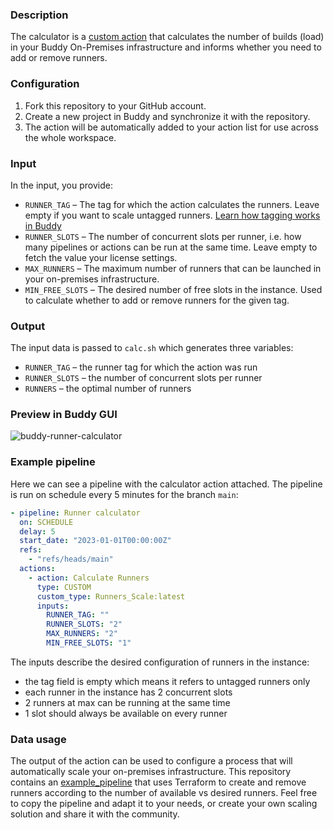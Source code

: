 ### Description

The calculator is a [custom action](https://buddy.works/docs/pipelines/custom-actions) that calculates the number of builds (load) in your Buddy On-Premises infrastructure and informs whether you need to add or remove runners.

### Configuration

1. Fork this repository to your GitHub account.
2. Create a new project in Buddy and synchronize it with the repository.
3. The action will be automatically added to your action list for use across the whole workspace.

### Input

In the input, you provide:

- `RUNNER_TAG` – The tag for which the action calculates the runners. Leave empty if you want to scale untagged runners. [Learn how tagging works in Buddy](https://buddy.works/docs/on-premises/runners/runners-pipelines)
- `RUNNER_SLOTS` – The number of concurrent slots per runner, i.e. how many pipelines or actions can be run at the same time. Leave empty to fetch the value your license settings.
- `MAX_RUNNERS` – The maximum number of runners that can be launched in your on-premises infrastructure.
- `MIN_FREE_SLOTS` – The desired number of free slots in the instance. Used to calculate whether to add or remove runners for the given tag.

### Output

The input data is passed to `calc.sh` which generates three variables:

- `RUNNER_TAG` – the runner tag for which the action was run
- `RUNNER_SLOTS` – the number of concurrent slots per runner
- `RUNNERS` – the optimal number of runners

### Preview in Buddy GUI

![buddy-runner-calculator](https://user-images.githubusercontent.com/8556342/217527631-9c496bfa-957f-469f-8f0c-d8c81d5d7cc3.png)

### Example pipeline

Here we can see a pipeline with the calculator action attached. The pipeline is run on schedule every 5 minutes for the branch `main`:

```yaml
- pipeline: Runner calculator
  on: SCHEDULE
  delay: 5
  start_date: "2023-01-01T00:00:00Z"
  refs:
    - "refs/heads/main"
  actions:
    - action: Calculate Runners
      type: CUSTOM
      custom_type: Runners_Scale:latest
      inputs:
        RUNNER_TAG: ""
        RUNNER_SLOTS: "2"
        MAX_RUNNERS: "2"
        MIN_FREE_SLOTS: "1"
```

 The inputs describe the desired configuration of runners in the instance:

- the tag field is empty which means it refers to untagged runners only
- each runner in the instance has 2 concurrent slots
- 2 runners at max can be running at the same time
- 1 slot should always be available on every runner

### Data usage

The output of the action can be used to configure a process that will automatically scale your on-premises infrastructure. This repository contains an [example_pipeline](https://github.com/buddy/runners-scale/tree/main/example_pipeline) that uses Terraform to create and remove runners according to the number of available vs desired runners. Feel free to copy the pipeline and adapt it to your needs, or create your own scaling solution and share it with the community.
